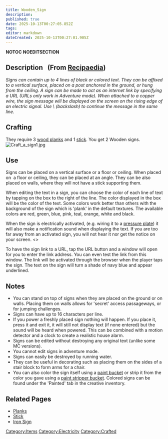 ```yaml
---
title: Wooden_Sign
description: 
published: true
date: 2025-10-13T00:27:05.852Z
tags: 
editor: markdown
dateCreated: 2025-10-13T00:27:01.905Z
---
```


__NOTOC__ __NOEDITSECTION__

## Description   (From [Recipaedia](.. "wikilink"))

*Signs can contain up to 4 lines of black or colored text. They can be
affixed to a vertical surface, placed on a post anchored in the ground,
or hung from the ceiling. A sign can be made to act as an internet link
by specifying a URL (URLs only work in Adventure mode). When attached to
a copper wire, the sign message will be displayed on the screen on the
rising edge of an electric signal. Use \\ (backslash) to continue the
message in the same line.*

## Crafting

They require 3 [wood planks](../Construction/Planks.md "wikilink") and 1
[stick](stick "wikilink"). You get 2 Wooden signs.
![Craft_a_sign1.jpg](Craft_a_sign1.jpg "Craft_a_sign1.jpg")

## Use

Signs can be placed on a vertical surface or a floor or ceiling. When
placed on  a floor or ceiling, they can be placed at an angle. They can
be also placed on walls, where they will not have a stick supporting
them.

When editing the text in a sign, you can choose the color of each line
of text by tapping on the box to the right of the line. The color
displayed in the box will be the color of the text. Some colors work
better than others with the background of the sign which is 'plank' in
the default textures. The available colors are red, green, blue, pink,
teal, orange, white and black.

When the sign is electrically activated, (e.g. wiring it to a [pressure
plate](../Electrics/Stone_Pressure_Plate.md "wikilink")) it will also make a
notification sound when displaying the text. If you are too far away
from an activated sign, you will not hear it nor get the notice on your
screen. \<<the distance needs to be determined>\>

To have the sign link to a URL, tap the URL button and a window will
open for you to enter the link address. You can even test the link from
this window. The link will be activated through the browser when the
player taps the sign. The text on the sign will turn a shade of navy
blue and appear underlined.

## Notes 

  - You can stand on top of signs when they are placed on the ground or
    on walls. Placing them on walls allows for 'secret' access
    passageways, or for jumping challenges.
  - Signs can have up to 16 characters per line.
  - If you power a freshly placed sign nothing will happen. If you place
    it, press it and exit it, it will still not display text (if none
    entered) but the sound will be heard when powered. This can be
    combined with a motion detector and a clock to create a realistic
    house alarm.
  - Signs can be edited without destroying any original text (unlike
    some MC versions).
  - You cannot edit signs in adventure mode.
  - Signs can easily be destroyed by running water.
  - They can be useful in decorating such as placing them on the sides
    of a stair block to form arms for a chair.
  - You can also color the sign itself using a [paint
    bucket](../Tools/Paint_Bucket.md "wikilink") or strip it from the color you gave
    using a [paint stripper bucket](Paint_Stripper "wikilink"). Colored
    signs can be found under the 'Painted' tab in the creative
    inventory.

## Related Pages

  - [Planks](../Construction/Planks.md "wikilink")
  - [Stick](Stick "wikilink")
  - [Iron Sign](Iron_Sign "wikilink")

[Category:Items](Category:Items "wikilink")
[Category:Electricity](Category:Electricity "wikilink")
[Category:Crafted](Category:Crafted "wikilink")